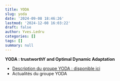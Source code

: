 ```yaml
---
title: YODA
slug: yoda
date: '2024-09-08 18:46:26'
lastmod: '2024-12-08 16:03:22'
draft: false
author: Yves.Ledru
categories: []
tags: []
summary: null
---
```


**YODA : trustworthY and Optimal Dynamic Adaptation**

  * [Description du groupe YODA : disponible ici](https://gdr-gpl-2013-2024.imag.fr/Groupes/YODA/Description.html)
  * Actualités du groupe YODA


